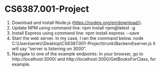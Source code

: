 # CS6387.001-Project

1. Download and install Node.js (https://nodejs.org/en/download/).
2. Update NPM using command line:
	npm install npm@latest -g
3. Install Express using command line:
	npm install express --save
4. Start the web server. In my case, I ran the command below.
	node C:\Users\wretz\Desktop\CS6387.001-Project\trunk\Backend\server.js
	It will say “server is listening on 3000”.
5. Navigate to one of the example endpoints:
	In your browser, go to http://localhost:3000/ and http://localhost:3000/GetBooksForClass, for example.
